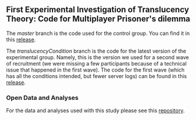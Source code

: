## First Experimental Investigation of Translucency Theory: Code for Multiplayer Prisoner's dilemma

The *master* branch is the code used for the control group.
You can find it in this [release](https://github.com/Karakaii/Translucency-Experiment-1-Code-For-Multiplayer-Prisoner-s-Dilemma/releases/tag/v1.0-Control).

The *translucencyCondition* branch is the code for the latest version of the experimental group. Namely, this is the version we used for a second wave of recruitment (we were missing a few participants because of a technical issue that happened in the first wave).
The code for the first wave (which has all the conditions intended, but fewer server logs) can be found in this [release](https://github.com/Karakaii/Translucency-Experiment-1-Code-For-Multiplayer-Prisoner-s-Dilemma/releases/tag/v2.0-Translucency).

### Open Data and Analyses

For the data and analyses used with this study please see this [repository](https://github.com/Karakaii/Translucency-Experiment-1-Data-and-Analyses).
